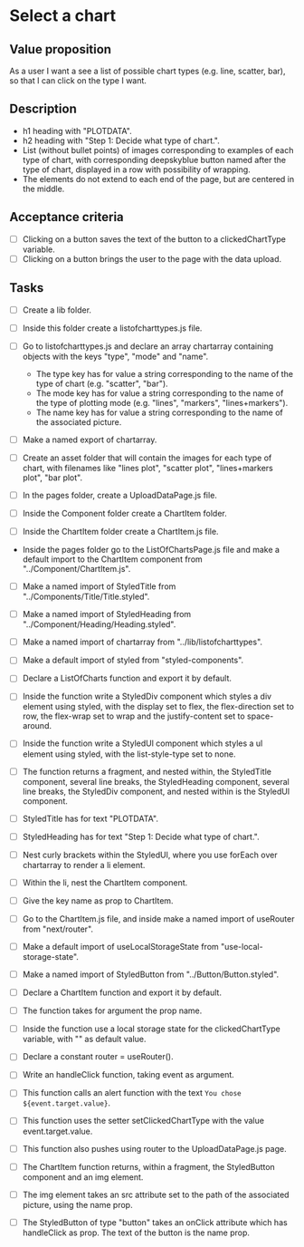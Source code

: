 # Select a chart

## Value proposition

As a user
I want a see a list of possible chart types (e.g. line, scatter, bar),
so that I can click on the type I want.

## Description

- h1 heading with "PLOTDATA".
- h2 heading with "Step 1: Decide what type of chart.".
- List (without bullet points) of images corresponding to examples of each type of chart, with corresponding deepskyblue button named after the type of chart, displayed in a row with possibility of wrapping.
- The elements do not extend to each end of the page, but are centered in the middle.

## Acceptance criteria

- [ ] Clicking on a button saves the text of the button to a clickedChartType variable.
- [ ] Clicking on a button brings the user to the page with the data upload.

## Tasks

- [ ] Create a lib folder.

- [ ] Inside this folder create a listofcharttypes.js file.

- [ ] Go to listofcharttypes.js and declare an array chartarray containing objects with the keys "type", "mode" and "name".

  - The type key has for value a string corresponding to the name of the type of chart (e.g. "scatter", "bar").
  - The mode key has for value a string corresponding to the name of the type of plotting mode (e.g. "lines", "markers", "lines+markers").
  - The name key has for value a string corresponding to the name of the associated picture.

- [ ] Make a named export of chartarray.

- [ ] Create an asset folder that will contain the images for each type of chart, with filenames like "lines plot", "scatter plot", "lines+markers plot", "bar plot".

- [ ] In the pages folder, create a UploadDataPage.js file.

- [ ] Inside the Component folder create a ChartItem folder.

- [ ] Inside the ChartItem folder create a ChartItem.js file.

- Inside the pages folder go to the ListOfChartsPage.js file and make a default import to the ChartItem component from "../Component/ChartItem.js".

- [ ] Make a named import of StyledTitle from "../Components/Title/Title.styled".

- [ ] Make a named import of StyledHeading from "../Component/Heading/Heading.styled".

- [ ] Make a named import of chartarray from "../lib/listofcharttypes".

- [ ] Make a default import of styled from "styled-components".

- [ ] Declare a ListOfCharts function and export it by default.

- [ ] Inside the function write a StyledDiv component which styles a div element using styled, with the display set to flex, the flex-direction set to row, the flex-wrap set to wrap and the justify-content set to space-around.

- [ ] Inside the function write a StyledUl component which styles a ul element using styled, with the list-style-type set to none.

- [ ] The function returns a fragment, and nested within, the StyledTitle component, several line breaks, the StyledHeading component, several line breaks, the StyledDiv component, and nested within is the StyledUl component.

- [ ] StyledTitle has for text "PLOTDATA".

- [ ] StyledHeading has for text "Step 1: Decide what type of chart.".

- [ ] Nest curly brackets within the StyledUl, where you use forEach over chartarray to render a li element.

- [ ] Within the li, nest the ChartItem component.

- [ ] Give the key name as prop to ChartItem.

- [ ] Go to the ChartItem.js file, and inside make a named import of useRouter from "next/router".

- [ ] Make a default import of useLocalStorageState from "use-local-storage-state".

- [ ] Make a named import of StyledButton from "../Button/Button.styled".

- [ ] Declare a ChartItem function and export it by default.

- [ ] The function takes for argument the prop name.

- [ ] Inside the function use a local storage state for the clickedChartType variable, with "" as default value.

- [ ] Declare a constant router = useRouter().

- [ ] Write an handleClick function, taking event as argument.

- [ ] This function calls an alert function with the text `You chose ${event.target.value}`.

- [ ] This function uses the setter setClickedChartType with the value event.target.value.

- [ ] This function also pushes using router to the UploadDataPage.js page.

- [ ] The ChartItem function returns, within a fragment, the StyledButton component and an img element.

- [ ] The img element takes an src attribute set to the path of the associated picture, using the name prop.

- [ ] The StyledButton of type "button" takes an onClick attribute which has handleClick as prop. The text of the button is the name prop.
